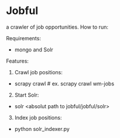 Jobful
======

a crawler of job opportunities. How to run:

Requirements:
  - mongo and Solr

Features:
1. Crawl job positions:
  - scrapy crawl <spider>    # ex. scrapy crawl wm-jobs

2. Start Solr:
  - solr <absolut path to jobful/jobful/solr>

3. Index job positions:
  - python solr_indexer.py
